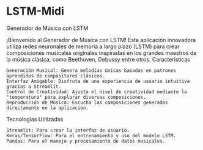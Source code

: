 # LSTM-Midi
Generador de Música con LSTM

¡Bienvenido al Generador de Música con LSTM! Esta aplicación innovadora utiliza redes neuronales de memoria a largo plazo (LSTM) para crear composiciones musicales originales inspiradas en los grandes maestros de la música clásica, como Beethoven, Debussy entre otros.
Características

    Generación Musical: Genera melodías únicas basadas en patrones aprendidos de compositores clásicos.
    Interfaz Amigable: Disfruta de una experiencia de usuario intuitiva gracias a Streamlit.
    Control de Creatividad: Ajusta el nivel de creatividad mediante la "temperatura" para explorar diversas composiciones.
    Reproducción de Música: Escucha las composiciones generadas directamente en la aplicación.

Tecnologías Utilizadas

    Streamlit: Para crear la interfaz de usuario.
    Keras/TensorFlow: Para el entrenamiento y uso del modelo LSTM.
    Pandas: Para el manejo y procesamiento de datos musicales.
